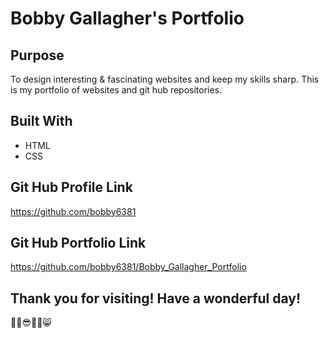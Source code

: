 # Bobby Gallagher's Portfolio

## Purpose
To design interesting & fascinating websites and keep my skills sharp. 
This is my portfolio of websites and git hub repositories.

## Built With
* HTML
* CSS

## Git Hub Profile Link
https://github.com/bobby6381

## Git Hub Portfolio Link
https://github.com/bobby6381/Bobby_Gallagher_Portfolio

## Thank you for visiting! Have a wonderful day!
🐱‍🐉😎🐱‍👤😸
